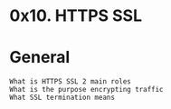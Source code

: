# 0x10. HTTPS SSL

#	General
	What is HTTPS SSL 2 main roles
	What is the purpose encrypting traffic
	What SSL termination means

